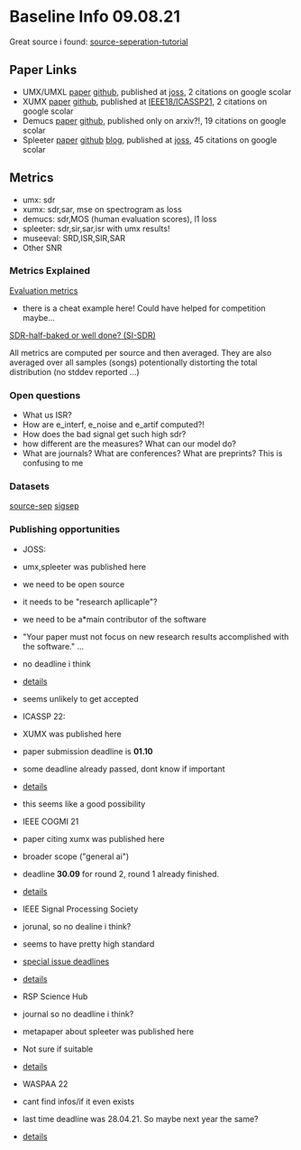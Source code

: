 # Baseline Info 09.08.21

Great source i found: [source-seperation-tutorial](https://source-separation.github.io/tutorial/landing.html)

## Paper Links

* UMX/UMXL	[paper](https://paperswithcode.com/paper/open-unmix-a-reference-implementation-for) [github](https://github.com/sigsep/open-unmix-pytorch), published at [joss](https://joss.theoj.org/papers/10.21105/joss.01667), 2 citations on google scolar
* XUMX 		[paper](https://arxiv.org/abs/2010.04228) [github](https://github.com/asteroid-team/asteroid/tree/master/egs/musdb18/X-UMX), published at [IEEE18/ICASSP21](https://ieeexplore.ieee.org/abstract/document/9414044?casa_token=kYvsc0qH5c0AAAAA:Rn7zBhxns4RYsFWAtXlVLu0LhXwyIFPwLgotzaGYT_gGu4ZBzUucZBwrQmGM-YorAZRgucTQSmIgjQ), 2 citations on google scolar
* Demucs 	[paper](https://hal.archives-ouvertes.fr/hal-02379796/document) [github](https://github.com/facebookresearch/demucs), published only on arxiv?!, 19 citations on google scolar
* Spleeter 	[paper](http://archives.ismir.net/ismir2019/latebreaking/000036.pdf) [github](https://github.com/deezer/spleeter) [blog](https://deezer.io/releasing-spleeter-deezer-r-d-source-separation-engine-2b88985e797e), published at [joss](https://joss.theoj.org/papers/10.21105/joss.02154), 45 citations on google scolar 


## Metrics
* umx: sdr
* xumx: sdr,sar, mse on spectrogram as loss
* demucs: sdr,MOS (human evaluation scores), l1 loss
* spleeter: sdr,sir,sar,isr with umx results!
* museeval: SRD,ISR,SIR,SAR
* Other SNR

### Metrics Explained

[Evaluation metrics](https://source-separation.github.io/tutorial/basics/evaluation.html)
  * there is a cheat example here! Could have helped for competition maybe...

[SDR-half-baked or well done? (SI-SDR)](https://www.google.com/url?sa=t&rct=j&q=&esrc=s&source=web&cd=&ved=2ahUKEwjrjp638ajyAhXHDewKHfv0CKoQFnoECCYQAQ&url=https%3A%2F%2Farxiv.org%2Fpdf%2F1811.02508&usg=AOvVaw1ZAGHHtHA6Ks5avOT4O7c8)


All metrics are computed per source and then averaged. They are also averaged over all samples (songs) potentionally distorting the total distribution (no stddev reported ...)
### Open questions
* What us ISR?
* How are e_interf, e_noise and e_artif computed?!
* How does the bad signal get such high sdr?
* how different are the measures? What can our model do?
* What are journals? What are conferences? What are preprints? This is confusing to me

### Datasets

[source-sep](https://source-separation.github.io/tutorial/data/datasets.html)
[sigsep](https://sigsep.github.io/datasets/)

### Publishing opportunities 

* JOSS: 
 * umx,spleeter was published here
 * we need to be open source
 * it needs to be "research apllicaple"?
 * we need to be a*main contributor of the software
 * "Your paper must not focus on new research results accomplished with the software." ...
 *  no deadline i think
 *  [details](https://joss.readthedocs.io/en/latest/submitting.html)
 * seems unlikely to get accepted

* ICASSP 22:
 * XUMX was published here 
 * paper submission deadline is **01.10**
 * some deadline already passed, dont know if important
 * [details](https://2022.ieeeicassp.org/call_for_papers.php)
 * this seems like a good possibility

* IEEE COGMI 21
 * paper citing xumx was published here
 * broader scope ("general ai")
 * deadline **30.09** for round 2, round 1 already finished. 
 * [details](http://www.sis.pitt.edu/lersais/conference/cogmi/2021/calls.html)

* IEEE Signal Processing Society
 * jorunal, so no dealine i think?
 * seems to have pretty high standard
 * [special issue deadlines](https://signalprocessingsociety.org/publications-resources/special-issue-deadlines)
 * [details](https://signalprocessingsociety.org/publications-resources/submit-manuscript)

* RSP Science Hub
 * journal so no deadline i think?  
 * metapaper about spleeter was published here
 * Not sure if suitable
 * [details](https://www.rspsciencehub.com/journal/authors.note)


* WASPAA 22
 * cant find infos/if it even exists
 * last time deadline was 28.04.21. So maybe next year the same?
 * [details](https://www.waspaa.com/call-for-papers/)

